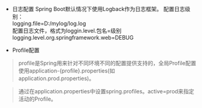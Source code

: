 * 日志配置
Spring Boot默认情况下使用Logback作为日志框架。
    配置日志级别：<br>
    logging.file=D:/mylog/log.log <br>
    配置日志文件，格式为loggin.level.包名=级别
    logging.level.org.springframework.web=DEBUG
    
* Profile配置
> profile是Spring用来针对不同环境不同的配置提供支持的，全局Profile配置使用application-{profile}.properties(如<br>
application.prod.properties)。

>通过在application.properties中设置spring.profiles。active=prod来指定活动的Profile。